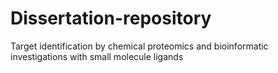 # Dissertation-repository
Target identification by chemical proteomics and bioinformatic investigations with small molecule ligands
